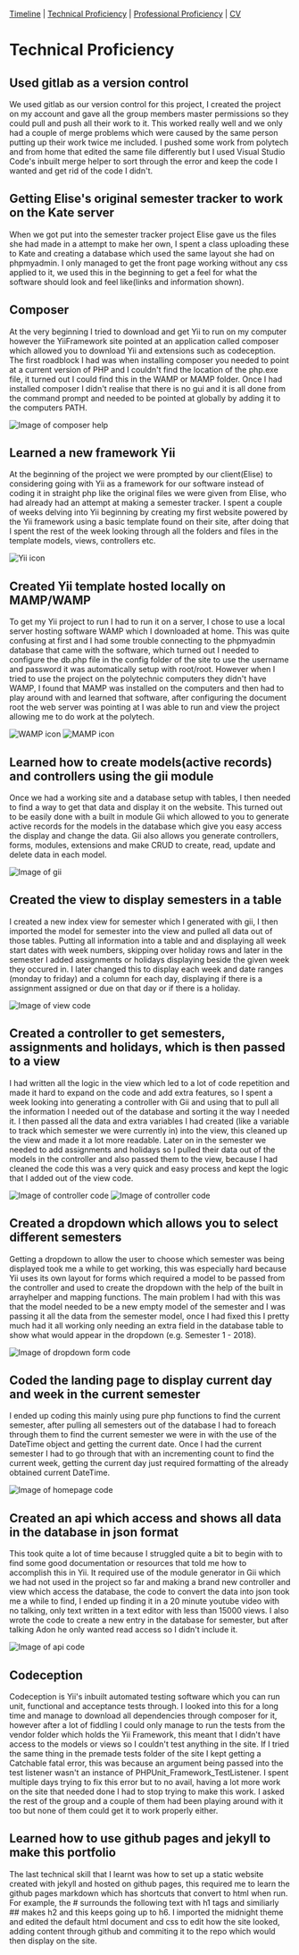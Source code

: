 [Timeline](index.md) | [Technical Proficiency](technical.md) | [Professional Proficiency](professional.md) | [CV](cv.md)

# Technical Proficiency

## Used gitlab as a version control

We used gitlab as our version control for this project, I created the project on my account and gave all the group members master permissions so they could pull and push all their work to it.  This worked really well and we only had a couple of merge problems which were caused by the same person putting up their work twice me included.  I pushed some work from polytech and from home that edited the same file differently but I used Visual Studio Code's inbuilt merge helper to sort through the error and keep the code I wanted and get rid of the code I didn't.

## Getting Elise's original semester tracker to work on the Kate server

When we got put into the semester tracker project Elise gave us the files she had made in a attempt to make her own, I spent a class uploading these to Kate and creating a database which used the same layout she had on phpmyadmin.  I only managed to get the front page working without any css applied to it, we used this in the beginning to get a feel for what the software should look and feel like(links and information shown).

## Composer

At the very beginning I tried to download and get Yii to run on my computer however the YiiFramework site pointed at an application called composer which allowed you to download Yii and extensions such as codeception.  The first roadblock I had was when installing composer you needed to point at a current version of PHP and I couldn't find the location of the php.exe file, it turned out I could find this in the WAMP or MAMP folder.  Once I had installed composer I didn't realise that there is no gui and it is all done from the command prompt and needed to be pointed at globally by adding it to the computers PATH.

![Image of composer help](images/composer.PNG)

## Learned a new framework Yii
At the beginning of the project we were prompted by our client(Elise) to considering going with Yii as a framework for our software instead of coding it in straight php like the original files we were given from Elise, who had already had an attempt at making a semester tracker.  I spent a couple of weeks delving into Yii beginning by creating my first website powered by the Yii framework using a basic template found on their site, after doing that I spent the rest of the week looking through all the folders and files in the template models, views, controllers etc.

![Yii icon](images/yii.png)

## Created Yii template hosted locally on MAMP/WAMP
To get my Yii project to run I had to run it on a server, I chose to use a local server hosting software WAMP which I downloaded at home.  This was quite confusing at first and I had some trouble connecting to the phpmyadmin database that came with the software, which turned out I needed to configure the db.php file in the config folder of the site to use the username and password it was automatically setup with root/root.  However when I tried to use the project on the polytechnic computers they didn't have WAMP, I found that MAMP was installed on the computers and then had to play around with and learned that software, after configuring the document root the web server was pointing at I was able to run and view the project allowing me to do work at the polytech.

![WAMP icon](images/wamp.png) ![MAMP icon](images/mamp.png)

## Learned how to create models(active records) and controllers using the gii module
Once we had a working site and a database setup with tables, I then needed to find a way to get that data and display it on the website.  This turned out to be easily done with a built in module Gii which allowed to you to generate active records for the models in the database which give you easy access the display and change the data.  Gii also allows you generate controllers, forms, modules, extensions and make CRUD to create, read, update and delete data in each model.

![Image of gii](images/gii.PNG)

## Created the view to display semesters in a table

I created a new index view for semester which I generated with gii, I then imported the model for semester into the view and pulled all data out of those tables.  Putting all information into a table and and displaying all week start dates with week numbers, skipping over holiday rows and later in the semester I added assignments or holidays displaying beside the given week they occured in.  I later changed this to display each week and date ranges (monday to friday) and a column for each day, displaying if there is a assignment assigned or due on that day or if there is a holiday.

![Image of view code](images/view.PNG)

## Created a controller to get semesters, assignments and holidays, which is then passed to a view

I had written all the logic in the view which led to a lot of code repetition and made it hard to expand on the code and add extra features, so I spent a week looking into generating a controller with Gii and using that to pull all the information I needed out of the database and sorting it the way I needed it.  I then passed all the data and extra variables I had created (like a variable to track which semester we were currently in) into the view, this cleaned up the view and made it a lot more readable.  Later on in the semester we needed to add assignments and holidays so I pulled their data out of the models in the controller and also passed them to the view, because I had cleaned the code this was a very quick and easy process and kept the logic that I added out of the view code.

![Image of controller code](images/controller1.PNG)
![Image of controller code](images/controller2.PNG)

## Created a dropdown which allows you to select different semesters

Getting a dropdown to allow the user to choose which semester was being displayed took me a while to get working, this was especially hard because Yii uses its own layout for forms which required a model to be passed from the controller and used to create the dropdown with the help of the built in arrayhelper and mapping functions.  The main problem I had with this was that the model needed to be a new empty model of the semester and I was passing it all the data from the semester model, once I had fixed this I pretty much had it all working only needing an extra field in the database table to show what would appear in the dropdown (e.g. Semester 1 - 2018).

![Image of dropdown form code](images/dropdown1.PNG)

## Coded the landing page to display current day and week in the current semester

I ended up coding this mainly using pure php functions to find the current semester, after pulling all semesters out of the database I had to foreach through them to find the current semester we were in with the use of the DateTime object and getting the current date.  Once I had the current semester I had to go through that with an incrementing count to find the current week, getting the current day just required formatting of the already obtained current DateTime.

![Image of homepage code](images/homepage.PNG)

## Created an api which access and shows all data in the database in json format

This took quite a lot of time because I struggled quite a bit to begin with to find some good documentation or resources that told me how to accomplish this in Yii.  It required use of the module generator in Gii which we had not used in the project so far and making a brand new controller and view which access the database, the code to convert the data into json took me a while to find, I ended up finding it in a 20 minute youtube video with no talking, only text written in a text editor with less than 15000 views.  I also wrote the code to create a new entry in the database for semester, but after talking Adon he only wanted read access so I didn't include it.

![Image of api code](images/api.PNG)

## Codeception

Codeception is Yii's inbuilt automated testing software which you can run unit, functional and acceptance tests through.  I looked into this for a long time and manage to download all dependencies through composer for it, however after a lot of fiddling I could only manage to run the tests from the vendor folder which holds the Yii Framework, this meant that I didn't have access to the models or views so I couldn't test anything in the site.  If I tried the same thing in the premade tests folder of the site I kept getting a Catchable fatal error, this was because an argument being passed into the test listener wasn't an instance of PHPUnit_Framework_TestListener.  I spent multiple days trying to fix this error but to no avail, having a lot more work on the site that needed done I had to stop trying to make this work.  I asked the rest of the group and a couple of them had been playing around with it too but none of them could get it to work properly either.

## Learned how to use github pages and jekyll to make this portfolio

The last technical skill that I learnt was how to set up a static website created with jekyll and hosted on github pages, this required me to learn the github pages markdown which has shortcuts that convert to html when run.  For example, the # surrounds the following text with h1 tags and similiarly ## makes h2 and this keeps going up to h6.  I imported the midnight theme and edited the default html document and css to edit how the site looked, adding content through github and commiting it to the repo which would then display on the site.
